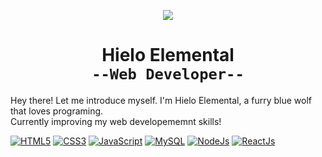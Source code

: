 <p align="center">
  <img src="https://avatars.githubusercontent.com/u/136840526?s=250" border-radius="50%">
  <h1 align="center">Hielo Elemental<br><code>--Web Developer--</code></h1>
  <p align="left">
    Hey there! Let me introduce myself. I'm Hielo Elemental, a furry blue wolf that loves programing.<br>
    Currently improving my web developememnt skills!
  </p>
</p>

[![HTML5](https://img.shields.io/badge/html5-black?style=for-the-badge&logo=html5)](https://github.com/HieloElemental)
[![CSS3](https://img.shields.io/badge/css3-black?style=for-the-badge&logo=css3)](https://github.com/HieloElemental)
[![JavaScript](https://img.shields.io/badge/javascript-black?style=for-the-badge&logo=javascript)](https://github.com/HieloElemental)
[![MySQL](https://img.shields.io/badge/mysql-black?style=for-the-badge&logo=mysql)](https://github.com/HieloElemental)
[![NodeJs](https://img.shields.io/badge/node.js-black?style=for-the-badge&logo=node.js)](https://github.com/HieloElemental)
[![ReactJs](https://img.shields.io/badge/react-black?style=for-the-badge&logo=react)](https://github.com/HieloElemental)

<!--
**HieloElemental/HieloElemental** is a ✨ _special_ ✨ repository because its `README.md` (this file) appears on your GitHub profile.

Here are some ideas to get you started:

- 🔭 I’m currently working on ...
- 🌱 I’m currently learning ...
- 👯 I’m looking to collaborate on ...
- 🤔 I’m looking for help with ...
- 💬 Ask me about ...
- 📫 How to reach me: ...
- 😄 Pronouns: ...
- ⚡ Fun fact: ...
-->
